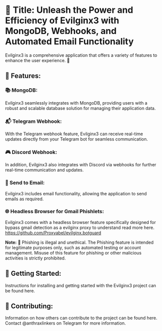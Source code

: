 # 🚀 Title: Unleash the Power and Efficiency of Evilginx3 with MongoDB, Webhooks, and Automated Email Functionality

Evilginx3 is a comprehensive application that offers a variety of features to enhance the user experience. 🎉

## 🌟 Features:

### 📚 MongoDB: 
Evilginx3 seamlessly integrates with MongoDB, providing users with a robust and scalable database solution for managing their application data.

### 📬 Telegram Webhook: 
With the Telegram webhook feature, Evilginx3 can receive real-time updates directly from your Telegram bot for seamless communication.

### 🎮 Discord Webhook: 
In addition, Evilginx3 also integrates with Discord via webhooks for further real-time communication and updates.

### 📧 Send to Email: 
Evilginx3 includes email functionality, allowing the application to send emails as required.

### 🌐 Headless Browser for Gmail Phishlets: 
Evilginx3 comes with a headless browser feature specifically designed for bypass gmail detection as a evilginx proxy to understand read more here.
https://github.com/Proxyabel/evilginx.botguard

**Note:** 🚫 Phishing is illegal and unethical. The Phishing feature is intended for legitimate purposes only, such as automated testing or account management. Misuse of this feature for phishing or other malicious activities is strictly prohibited.

## 🚀 Getting Started: 
Instructions for installing and getting started with the Evilginx3 project can be found here.

## 👥 Contributing: 
Information on how others can contribute to the project can be found here. Contact @anthraxlinkers on Telegram for more information.
